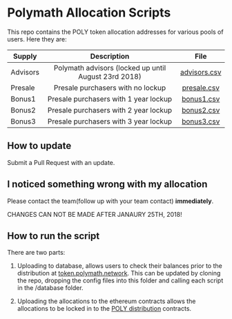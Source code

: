 # Polymath Allocation Scripts

This repo contains the POLY token allocation addresses for various pools of users. Here they are:

| Supply        | Description           | File  |
| ------------- |:-------------:|:-----:|
| Advisors | Polymath advisors (locked up until August 23rd 2018) | [advisors.csv](/data/advisors.csv)|
| Presale | Presale purchasers with no lockup | [presale.csv](/data/presale.csv) |
| Bonus1 | Presale purchasers with 1 year lockup | [bonus1.csv](/data/bonus1.csv) |
| Bonus2 | Presale purchasers with 2 year lockup | [bonus2.csv](/data/bonus2.csv) |
| Bonus3 | Presale purchasers with 3 year lockup | [bonus3.csv](data/bonus3.csv) |

## How to update

Submit a Pull Request with an update.

## I noticed something wrong with my allocation

Please contact the team(follow up with your team contact) **immediately**.

CHANGES CAN NOT BE MADE AFTER JANAURY 25TH, 2018!

## How to run the script

There are two parts:

1) Uploading to database, allows users to check their balances prior to the distribution at [token.polymath.network](https://token.polymath.network). This can be updated by cloning the repo, dropping the config files into this folder and calling each script in the /database folder.

2) Uploading the allocations to the ethereum contracts allows the allocations to be locked in to the [POLY distribution](https://github.com/PolymathNetwork/polymath-token-distribution) contracts.
